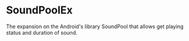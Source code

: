 # SoundPoolEx
The expansion on the Android's library SoundPool that allows get playing status and duration of sound.
